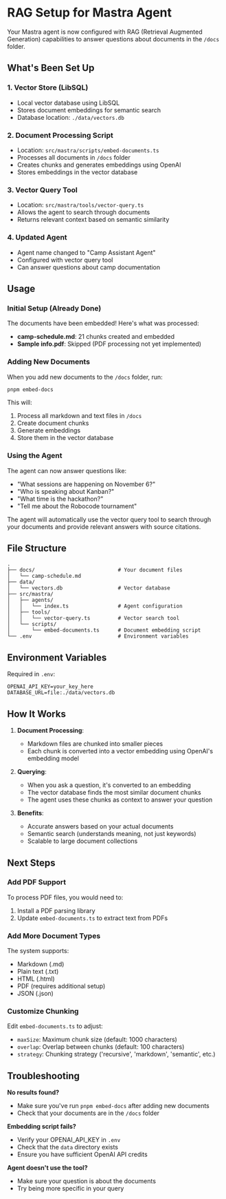 # RAG Setup for Mastra Agent

Your Mastra agent is now configured with RAG (Retrieval Augmented Generation) capabilities to answer questions about documents in the `/docs` folder.

## What's Been Set Up

### 1. Vector Store (LibSQL)
- Local vector database using LibSQL
- Stores document embeddings for semantic search
- Database location: `./data/vectors.db`

### 2. Document Processing Script
- Location: `src/mastra/scripts/embed-documents.ts`
- Processes all documents in `/docs` folder
- Creates chunks and generates embeddings using OpenAI
- Stores embeddings in the vector database

### 3. Vector Query Tool
- Location: `src/mastra/tools/vector-query.ts`
- Allows the agent to search through documents
- Returns relevant context based on semantic similarity

### 4. Updated Agent
- Agent name changed to "Camp Assistant Agent"
- Configured with vector query tool
- Can answer questions about camp documentation

## Usage

### Initial Setup (Already Done)

The documents have been embedded! Here's what was processed:
- **camp-schedule.md**: 21 chunks created and embedded
- **Sample info.pdf**: Skipped (PDF processing not yet implemented)

### Adding New Documents

When you add new documents to the `/docs` folder, run:

```bash
pnpm embed-docs
```

This will:
1. Process all markdown and text files in `/docs`
2. Create document chunks
3. Generate embeddings
4. Store them in the vector database

### Using the Agent

The agent can now answer questions like:
- "What sessions are happening on November 6?"
- "Who is speaking about Kanban?"
- "What time is the hackathon?"
- "Tell me about the Robocode tournament"

The agent will automatically use the vector query tool to search through your documents and provide relevant answers with source citations.

## File Structure

```
.
├── docs/                           # Your document files
│   └── camp-schedule.md
├── data/
│   └── vectors.db                  # Vector database
├── src/mastra/
│   ├── agents/
│   │   └── index.ts                # Agent configuration
│   ├── tools/
│   │   └── vector-query.ts         # Vector search tool
│   └── scripts/
│       └── embed-documents.ts      # Document embedding script
└── .env                            # Environment variables
```

## Environment Variables

Required in `.env`:
```
OPENAI_API_KEY=your_key_here
DATABASE_URL=file:./data/vectors.db
```

## How It Works

1. **Document Processing**:
   - Markdown files are chunked into smaller pieces
   - Each chunk is converted into a vector embedding using OpenAI's embedding model

2. **Querying**:
   - When you ask a question, it's converted to an embedding
   - The vector database finds the most similar document chunks
   - The agent uses these chunks as context to answer your question

3. **Benefits**:
   - Accurate answers based on your actual documents
   - Semantic search (understands meaning, not just keywords)
   - Scalable to large document collections

## Next Steps

### Add PDF Support
To process PDF files, you would need to:
1. Install a PDF parsing library
2. Update `embed-documents.ts` to extract text from PDFs

### Add More Document Types
The system supports:
- Markdown (.md)
- Plain text (.txt)
- HTML (.html)
- PDF (requires additional setup)
- JSON (.json)

### Customize Chunking
Edit `embed-documents.ts` to adjust:
- `maxSize`: Maximum chunk size (default: 1000 characters)
- `overlap`: Overlap between chunks (default: 100 characters)
- `strategy`: Chunking strategy ('recursive', 'markdown', 'semantic', etc.)

## Troubleshooting

**No results found?**
- Make sure you've run `pnpm embed-docs` after adding new documents
- Check that your documents are in the `/docs` folder

**Embedding script fails?**
- Verify your OPENAI_API_KEY in `.env`
- Check that the `data` directory exists
- Ensure you have sufficient OpenAI API credits

**Agent doesn't use the tool?**
- Make sure your question is about the documents
- Try being more specific in your query
